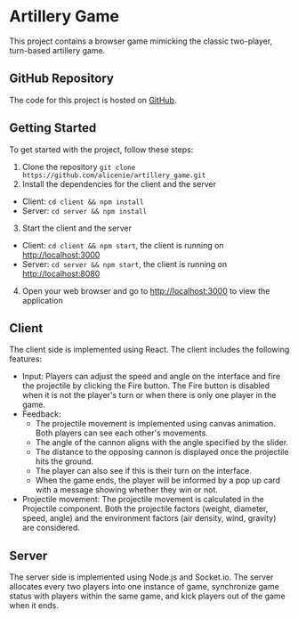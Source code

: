 # Artillery Game

This project contains a browser game mimicking the classic two-player, turn-based artillery game.

## GitHub Repository

The code for this project is hosted on [GitHub](https://github.com/alicenie/artillery_game.git).

## Getting Started

To get started with the project, follow these steps:

1. Clone the repository `git clone https://github.com/alicenie/artillery_game.git`
2. Install the dependencies for the client and the server

- Client: `cd client && npm install`
- Server: `cd server && npm install`

3. Start the client and the server

- Client: `cd client && npm start`, the client is running on [http://localhost:3000](http://localhost:3000)
- Server: `cd server && npm start`, the client is running on [http://localhost:8080](http://localhost:8080)

4. Open your web browser and go to [http://localhost:3000](http://localhost:3000) to view the application

## Client

The client side is implemented using React. The client includes the following features:

- Input: Players can adjust the speed and angle on the interface and fire the projectile by clicking the Fire button. The Fire button is disabled when it is not the player's turn or when there is only one player in the game.
- Feedback:
  - The projectile movement is implemented using canvas animation. Both players can see each other's movements.
  - The angle of the cannon aligns with the angle specified by the slider.
  - The distance to the opposing cannon is displayed once the projectile hits the ground.
  - The player can also see if this is their turn on the interface.
  - When the game ends, the player will be informed by a pop up card with a message showing whether they win or not.
- Projectile movement: The projectile movement is calculated in the Projectile component. Both the projectile factors (weight, diameter, speed, angle) and the environment factors (air density, wind, gravity) are considered.

## Server

The server side is implemented using Node.js and Socket.io. The server allocates every two players into one instance of game, synchronize game status with players within the same game, and kick players out of the game when it ends.
